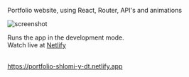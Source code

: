 Portfolio website,
using React, Router, API's and animations


<img src="https://i.postimg.cc/SsPt34Qy/image.png" alt="screenshot">

Runs the app in the development mode.\
Watch live at [Netlify](https://portfolio-shlomi-y-dt.netlify.app)
<br/><br/>

https://portfolio-shlomi-y-dt.netlify.app


